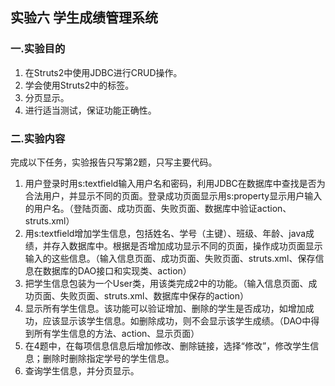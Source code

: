 ## 实验六 学生成绩管理系统
### 一.实验目的
1. 在Struts2中使用JDBC进行CRUD操作。
2. 学会使用Struts2中的标签。
3. 分页显示。
4. 进行适当测试，保证功能正确性。
### 二.实验内容
完成以下任务，实验报告只写第2题，只写主要代码。
1. 用户登录时用s:textfield输入用户名和密码，利用JDBC在数据库中查找是否为合法用户，并显示不同的页面。登录成功页面显示用s:property显示用户输入的用户名。（登陆页面、成功页面、失败页面、数据库中验证action、struts.xml）
2. 用s:textfield增加学生信息，包括姓名、学号（主键）、班级、年龄、java成绩，并存入数据库中。根据是否增加成功显示不同的页面，操作成功页面显示输入的这些信息。（输入信息页面、成功页面、失败页面、struts.xml、保存信息在数据库的DAO接口和实现类、action）
3. 把学生信息包装为一个User类，用该类完成2中的功能。（输入信息页面、成功页面、失败页面、struts.xml、数据库中保存的action）
4. 显示所有学生信息。该功能可以验证增加、删除的学生是否成功，如增加成功，应该显示该学生信息。如删除成功，则不会显示该学生成绩。（DAO中得到所有学生信息的方法、action、显示页面）
5. 在4题中，在每项信息信息后增加修改、删除链接，选择“修改”，修改学生信息；删除时删除指定学号的学生信息。
6. 查询学生信息，并分页显示。